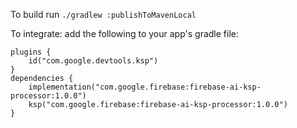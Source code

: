 To build run `./gradlew :publishToMavenLocal`

To integrate: add the following to your app's gradle file:

```declarative
plugins {
    id("com.google.devtools.ksp")
}
dependencies {
    implementation("com.google.firebase:firebase-ai-ksp-processor:1.0.0")
    ksp("com.google.firebase:firebase-ai-ksp-processor:1.0.0")
}
```
